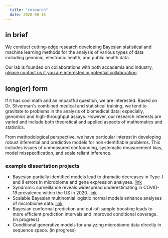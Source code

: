 ```yaml
---
  title: "research"
  date: 2020-08-18
---
```


## in brief

We conduct cutting-edge research developing Bayesian statistical and machine learning methods for the analysis of various types of data including genomic, electronic health, and public health data. 

Our lab is founded on collaborations with both accademia and industry, [please contact us if you are interested in potential collaboration](mailto:JustinSilverman@psu.edu).

## long(er) form

If it has cool math and an impactful question, we are interested. Based on Dr. Silverman's combined medical and statistical training, we tend to gravitate to problems in the analysis of biomedical data; especially, genomics and high-throughput assays. However, our research interests are varied and include both theoretical and applied aspects of mathematics and statistics. 

From methodological perspective, we have particular interest in developing robust inferential and predictive models for non-identifiable problems. This includes issues of unmeasured confounding, systematic measurement bias, model misspecification, and scale reliant inference. 

### example dissertation projects 

+ Bayesian partially identified models lead to dramatic decreases in Type-I and II errors in microbiome and gene expression analyses. [link](https://arxiv.org/abs/2201.03616)
+ Syndromic surveillance reveals widespread underestimating in COVID-19 prevalence within the US in 2020. [link](https://www.science.org/doi/10.1126/scitranslmed.abc1126)
+ Scalable Bayesian multinomial logistic normal models enhance analyses of microbiome data. [link](https://jmlr.org/papers/v23/19-882.html)
+ Bayesian conformal prediction and out-of-sample boosting leads to more efficient prediction intervals and improved conditional coverage. (in progress)
+ Conditional generative models for analyzing microbiome data directly in sequence space. (in progress)



